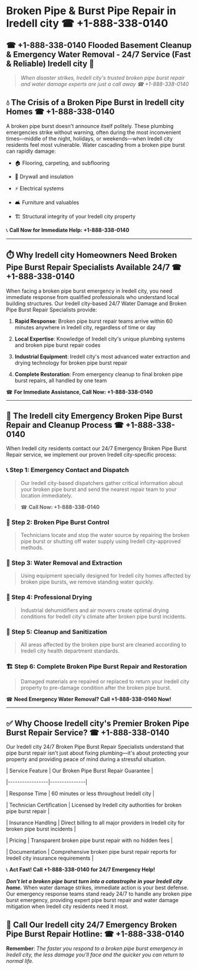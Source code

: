 # Broken Pipe & Burst Pipe Repair in Iredell city ☎ +1-888-338-0140  
## ☎ +1-888-338-0140 Flooded Basement Cleanup & Emergency Water Removal - 24/7 Service (Fast & Reliable) Iredell city 🚨  

> *When disaster strikes, Iredell city's trusted broken pipe burst repair and water damage experts are just a call away ☎ +1-888-338-0140*  

## 💧 The Crisis of a Broken Pipe Burst in Iredell city Homes ☎ +1-888-338-0140  

A broken pipe burst doesn't announce itself politely. These plumbing emergencies strike without warning, often during the most inconvenient times—middle of the night, holidays, or weekends—when Iredell city residents feel most vulnerable. Water cascading from a broken pipe burst can rapidly damage:  

* 🏠 Flooring, carpeting, and subflooring  
* 🧱 Drywall and insulation  
* ⚡ Electrical systems  
* 🛋️ Furniture and valuables  
* 🏗️ Structural integrity of your Iredell city property  

📞 **Call Now for Immediate Help: +1-888-338-0140**  

---  

## ⏱️ Why Iredell city Homeowners Need Broken Pipe Burst Repair Specialists Available 24/7 ☎ +1-888-338-0140  

When facing a broken pipe burst emergency in Iredell city, you need immediate response from qualified professionals who understand local building structures. Our Iredell city-based 24/7 Water Damage and Broken Pipe Burst Repair Specialists provide:  

1. **Rapid Response**: Broken pipe burst repair teams arrive within 60 minutes anywhere in Iredell city, regardless of time or day  
2. **Local Expertise**: Knowledge of Iredell city's unique plumbing systems and broken pipe burst repair codes  
3. **Industrial Equipment**: Iredell city's most advanced water extraction and drying technology for broken pipe burst repair  
4. **Complete Restoration**: From emergency cleanup to final broken pipe burst repairs, all handled by one team  

☎ **For Immediate Assistance, Call Now: +1-888-338-0140**  

---  

## 🔧 The Iredell city Emergency Broken Pipe Burst Repair and Cleanup Process ☎ +1-888-338-0140  

When Iredell city residents contact our 24/7 Emergency Broken Pipe Burst Repair service, we implement our proven Iredell city-specific process:  

### 📞 Step 1: Emergency Contact and Dispatch  
> Our Iredell city-based dispatchers gather critical information about your broken pipe burst and send the nearest repair team to your location immediately.  
> ☎ **Call Now: +1-888-338-0140**  

### 🚿 Step 2: Broken Pipe Burst Control  
> Technicians locate and stop the water source by repairing the broken pipe burst or shutting off water supply using Iredell city-approved methods.  

### 🌊 Step 3: Water Removal and Extraction  
> Using equipment specially designed for Iredell city homes affected by broken pipe bursts, we remove standing water quickly.  

### 💨 Step 4: Professional Drying  
> Industrial dehumidifiers and air movers create optimal drying conditions for Iredell city's climate after broken pipe burst incidents.  

### 🧼 Step 5: Cleanup and Sanitization  
> All areas affected by the broken pipe burst are cleaned according to Iredell city health department standards.  

### 🏗️ Step 6: Complete Broken Pipe Burst Repair and Restoration  
> Damaged materials are repaired or replaced to return your Iredell city property to pre-damage condition after the broken pipe burst.  

☎ **Need Emergency Water Removal? Call +1-888-338-0140 Now!**  

---  

## ✅ Why Choose Iredell city's Premier Broken Pipe Burst Repair Service? ☎ +1-888-338-0140  

Our Iredell city 24/7 Broken Pipe Burst Repair Specialists understand that pipe burst repair isn't just about fixing plumbing—it's about protecting your property and providing peace of mind during a stressful situation.  

| Service Feature | Our Broken Pipe Burst Repair Guarantee |  
|-----------------|---------------|  
| Response Time | 60 minutes or less throughout Iredell city |  
| Technician Certification | Licensed by Iredell city authorities for broken pipe burst repair |  
| Insurance Handling | Direct billing to all major providers in Iredell city for broken pipe burst incidents |  
| Pricing | Transparent broken pipe burst repair with no hidden fees |  
| Documentation | Comprehensive broken pipe burst repair reports for Iredell city insurance requirements |  

📞 **Act Fast! Call +1-888-338-0140 for 24/7 Emergency Help!**  

***Don't let a broken pipe burst turn into a catastrophe in your Iredell city home.*** When water damage strikes, immediate action is your best defense. Our emergency response teams stand ready 24/7 to handle any broken pipe burst emergency, providing expert pipe burst repair and water damage mitigation when Iredell city residents need it most.  

## 📱 Call Our Iredell city 24/7 Emergency Broken Pipe Burst Repair Hotline: ☎ +1-888-338-0140  

**Remember**: *The faster you respond to a broken pipe burst emergency in Iredell city, the less damage you'll face and the quicker you can return to normal life.*
